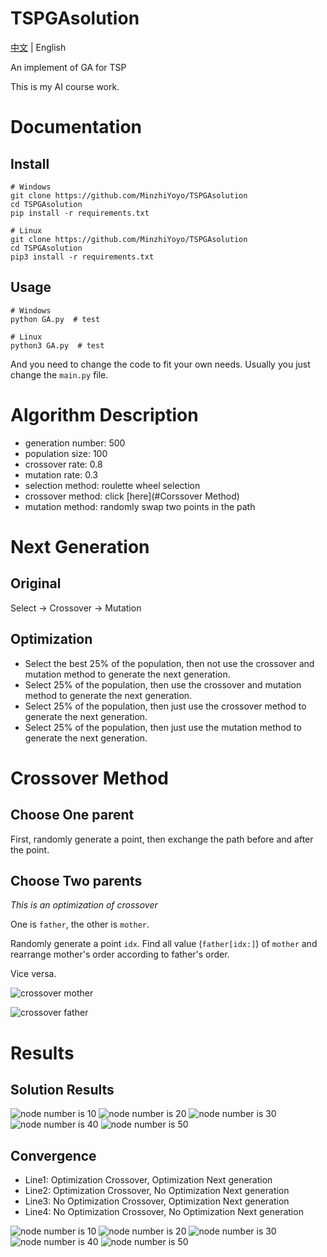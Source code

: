 # TSPGAsolution

[中文](https://github.com/MinzhiYoyo/TSPGAsolution/blob/main/README_zh.md) | English

An implement of GA for TSP

This is my AI course work.

# Documentation

## Install

```shell
# Windows
git clone https://github.com/MinzhiYoyo/TSPGAsolution
cd TSPGAsolution
pip install -r requirements.txt

# Linux
git clone https://github.com/MinzhiYoyo/TSPGAsolution
cd TSPGAsolution
pip3 install -r requirements.txt
```

## Usage

```shell
# Windows
python GA.py  # test

# Linux
python3 GA.py  # test
```

And you need to change the code to fit your own needs. Usually you just change the `main.py` file.

# Algorithm Description

- generation number: 500
- population size: 100
- crossover rate: 0.8
- mutation rate: 0.3
- selection method: roulette wheel selection
- crossover method: click [here](#Corssover Method) 
- mutation method: randomly swap two points in the path

# Next Generation

## Original

Select -> Crossover -> Mutation

## Optimization

- Select the best 25% of the population, then not use the crossover and mutation method to generate the next generation.
- Select 25% of the population, then use the crossover and mutation method to generate the next generation.
- Select 25% of the population, then just use the crossover method to generate the next generation.
- Select 25% of the population, then just use the mutation method to generate the next generation.

# Crossover Method

## Choose One parent

First, randomly generate a point, then exchange the path before and after the point.

## Choose Two parents

*This is an optimization of crossover*

One is `father`, the other is `mother`.

Randomly generate a point `idx`. Find all value (`father[idx:]`) of `mother` and rearrange mother's order according to father's order.

Vice versa.

![crossover mother](./resource/crossover_fig_1.jpg)

![crossover father](./resource/crossover_fig_2.jpg)

# Results

## Solution Results

![node number is 10](./resource/nodes_10_optimCross_optimNext.png)
![node number is 20](./resource/nodes_20_optimCross_optimNext.png)
![node number is 30](./resource/nodes_30_optimCross_optimNext.png)
![node number is 40](./resource/nodes_40_optimCross_optimNext.png)
![node number is 50](./resource/nodes_50_optimCross_optimNext.png)

## Convergence

- Line1: Optimization Crossover, Optimization Next generation
- Line2: Optimization Crossover, No Optimization Next generation
- Line3: No Optimization Crossover, Optimization Next generation
- Line4: No Optimization Crossover, No Optimization Next generation

![node number is 10](./resource/convergence_speed_10.png)
![node number is 20](./resource/convergence_speed_20.png)
![node number is 30](./resource/convergence_speed_30.png)
![node number is 40](./resource/convergence_speed_40.png)
![node number is 50](./resource/convergence_speed_50.png)
 
